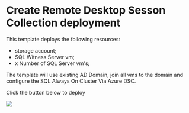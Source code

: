 # Create Remote Desktop Sesson Collection deployment

This template deploys the following resources:

<ul><li>storage account;</li><li>SQL Witness Server vm;</li><li>x Number of SQL Server vm's;</li></ul>

The template will use existing AD Domain, join all vms to the domain and configure the SQL Always On Cluster Via Azure DSC.

Click the button below to deploy

<a href="https://portal.azure.com/#create/microsoft.template/uri/https%3A%2F%2Fraw.githubusercontent.com%2FBrettOJ%2FEEAzureAutomation%2Fmaster%2FSQLClusterDSCADJoin%2Fazuredeploy.json" target="_blank">
    <img src="http://azuredeploy.net/deploybutton.png"/>
</a>

